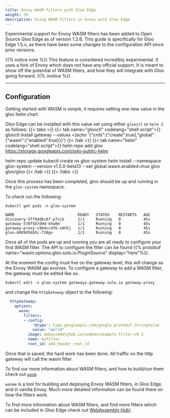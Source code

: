 ```yaml
---
title: Envoy WASM filters with Gloo Edge
weight: 70
description: Using WASM filters in Envoy with Gloo Edge
---
```


Experimental support for Envoy WASM filters has been added to Open Source Gloo Edge as of version 1.2.6. This guide is specifically for Gloo Edge 1.5.x, as there have been some changes to the configuration API since prior versions.

{{% notice note %}}
This feature is considered incredibly experimental. It uses a fork of Envoy which does not have any official support. It 
is meant to show off the potential of WASM filters, and how they will integrate with Gloo going forward.
{{% /notice %}}

---

## Configuration

Getting started with WASM is simple, it requires setting one new value in the gloo helm chart.

Gloo Edge can be installed with this value set using either `glooctl` or `helm 3` as follows:
{{< tabs >}}
{{< tab name="glooctl" codelang="shell script">}}
glooctl install gateway --values <(echo '{"crds":{"create":true},"global":{"wasm":{"enabled":true}}}')
{{< /tab >}}
{{< tab name="helm" codelang="shell script">}}
helm repo add gloo https://storage.googleapis.com/solo-public-helm

helm repo update
kubectl create ns gloo-system
helm install --namespace gloo-system --version v1.5.0-beta13 --set global.wasm.enabled=true gloo gloo/gloo
{{< /tab >}}
{{< /tabs >}}

Once this process has been completed, gloo should be up and running in the `gloo-system` namespace.

To check run the following:
```shell script
kubectl get pods -n gloo-system
``` 
```shell script
NAME                            READY   STATUS    RESTARTS   AGE
discovery-5ff9ddbc8f-p7njb      1/1     Running   0          45s
gateway-578f5b7d9d-khw8m        1/1     Running   0          45s
gateway-proxy-c9b4cc476-x6h5j   1/1     Running   0          45s
gloo-6889d56b5c-f28gv           1/1     Running   0          45s
```

Once all of the pods are up and running you are all ready to configure your first WASM filter. The API to configure the filter can be found {{% protobuf name="wasm.options.gloo.solo.io.PluginSource" display="here"%}}.

At the moment the config must live on the gateway level, this will change as the Envoy WASM api evolves. To configure a gateway
to add a WASM filter, the gateway must be edited like so.

```shell
kubectl edit -n gloo-system gateways.gateway.solo.io gateway-proxy
```

and change the `httpGateway` object to the following:

```yaml
  httpGateway:
    options:
      wasm:
        filters:
        - config:
            '@type': type.googleapis.com/google.protobuf.StringValue
            value: "world"
          image: webassemblyhub.io/sodman/example-filter:v0.3
          name: myfilter
          root_id: add_header_root_id
```

Once that is saved, the hard work has been done. All traffic on the http gateway will call the wasm filter.

To find our more information about WASM filters, and how to build/run them check out [`wasm`](https://github.com/solo-io/wasm).

`wasme` is a tool for building and deploying Envoy WASM filters, in Gloo Edge, and in vanilla Envoy. Much more detailed information can be found there on how the filters work.

To find more information about WASM filters, and find more filters which can be included in Gloo Edge check out [WebAssembly Hub!](https://webassemblyhub.io/).
